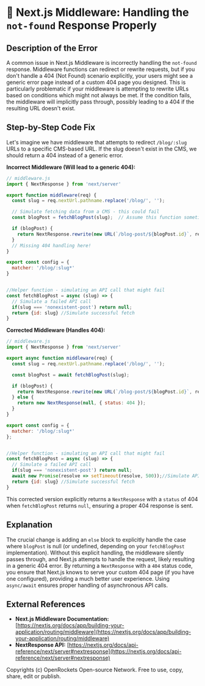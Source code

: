 # 🐞 Next.js Middleware: Handling the `not-found` Response Properly


## Description of the Error

A common issue in Next.js Middleware is incorrectly handling the `not-found` response.  Middleware functions can redirect or rewrite requests, but if you don't handle a 404 (Not Found) scenario explicitly, your users might see a generic error page instead of a custom 404 page you designed.  This is particularly problematic if your middleware is attempting to rewrite URLs based on conditions which might not always be met.  If the condition fails, the middleware will implicitly pass through, possibly leading to a 404 if the resulting URL doesn't exist.


## Step-by-Step Code Fix

Let's imagine we have middleware that attempts to redirect `/blog/:slug` URLs to a specific CMS-based URL. If the slug doesn't exist in the CMS, we should return a 404 instead of a generic error.

**Incorrect Middleware (Will lead to a generic 404):**

```javascript
// middleware.js
import { NextResponse } from 'next/server'

export function middleware(req) {
  const slug = req.nextUrl.pathname.replace('/blog/', '');

  // Simulate fetching data from a CMS - this could fail
  const blogPost = fetchBlogPost(slug);  // Assume this function sometimes returns null

  if (blogPost) {
    return NextResponse.rewrite(new URL(`/blog-post/${blogPost.id}`, req.url))
  }
  // Missing 404 handling here!
}

export const config = {
  matcher: '/blog/:slug*'
}


//Helper function - simulating an API call that might fail
const fetchBlogPost = async (slug) => {
  // Simulate a failed API call 
  if(slug === 'nonexistent-post') return null;
  return {id: slug} //Simulate successful fetch
}
```

**Corrected Middleware (Handles 404):**

```javascript
// middleware.js
import { NextResponse } from 'next/server'

export async function middleware(req) {
  const slug = req.nextUrl.pathname.replace('/blog/', '');

  const blogPost = await fetchBlogPost(slug);

  if (blogPost) {
    return NextResponse.rewrite(new URL(`/blog-post/${blogPost.id}`, req.url));
  } else {
    return new NextResponse(null, { status: 404 });
  }
}

export const config = {
  matcher: '/blog/:slug*'
};


//Helper function - simulating an API call that might fail
const fetchBlogPost = async (slug) => {
  // Simulate a failed API call 
  if(slug === 'nonexistent-post') return null;
  await new Promise(resolve => setTimeout(resolve, 500));//Simulate API call delay
  return {id: slug} //Simulate successful fetch
}
```

This corrected version explicitly returns a `NextResponse` with a `status` of 404 when `fetchBlogPost` returns `null`, ensuring a proper 404 response is sent.


## Explanation

The crucial change is adding an `else` block to explicitly handle the case where `blogPost` is null (or undefined, depending on your `fetchBlogPost` implementation).  Without this explicit handling, the middleware silently passes through, and Next.js attempts to handle the request, likely resulting in a generic 404 error.  By returning a `NextResponse` with a `404` status code, you ensure that Next.js knows to serve your custom 404 page (if you have one configured), providing a much better user experience.  Using `async/await` ensures proper handling of asynchronous API calls.


## External References

* **Next.js Middleware Documentation:** [https://nextjs.org/docs/app/building-your-application/routing/middleware](https://nextjs.org/docs/app/building-your-application/routing/middleware)
* **NextResponse API:** [https://nextjs.org/docs/api-reference/next/server#nextresponse](https://nextjs.org/docs/api-reference/next/server#nextresponse)


Copyrights (c) OpenRockets Open-source Network. Free to use, copy, share, edit or publish.

